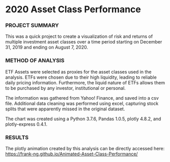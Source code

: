 # 2020 Asset Class Performance
 
### PROJECT SUMMARY ###
This was a quick project to create a visualization of risk and returns of multiple investment 
asset classes over a time period starting on December 31, 2019 and ending on August 7, 2020.

### METHOD OF ANALYSIS ###
ETF Assets were selected as proxies for the asset classes used in the analysis. ETFs were chosen
due to their high liquidity, leading to reliable daily pricing information. Furthermore, the
liquid nature of ETFs allows them to be purchased by any investor, institutional or personal.

The information was gathered from Yahoo! Finance, and saved into a csv file. Additional data cleaning
was performed using excel, capturing stock splits that were apparently missed in the original dataset.

The chart was created using a Python 3.7.6, Pandas 1.0.5, plotly 4.8.2, and plotly-express 0.4.1.

### RESULTS ###
The plotly animation created by this analysis can be directly accessed here:
https://frank-ng.github.io/Animated-Asset-Class-Performance/